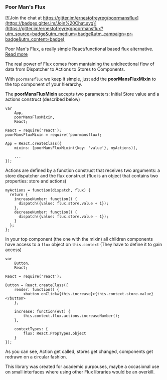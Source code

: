 ### Poor Man's Flux

[![Join the chat at https://gitter.im/ernestofreyreg/poormansflux](https://badges.gitter.im/Join%20Chat.svg)](https://gitter.im/ernestofreyreg/poormansflux?utm_source=badge&utm_medium=badge&utm_campaign=pr-badge&utm_content=badge)

Poor Man's Flux, a really simple React/functional based flux alternative. [Read more](http://codexsw.logdown.com/posts/300663-on-poor-mans-flux)

The real power of Flux comes from mantaining the unidirectional flow of data from Dispatcher to Actions to Stores to Components. 

With `poormansflux` we keep it simple, just add the **poorMansFluxMixin** to the top component of your hierarchy. 

The **poorMansFluxMixin** accepts two parameters: Initial Store value and a actions construct (described below)

```
var
	App,
	poorMansFluxMixin,
	React;
	
React = require('react');
poorMansFluxMixin = require('poormansflux);

App = React.createClass({
	mixins: [poorMansFluxMixin({key: 'value'}, myActions)],
	
	...
});
```

Actions are defined by a function construct that receives two arguments: a store dispatcher and the flux construct (flux is an object that contains two properties: store and actions)

```
myActions = function(dispatch, flux) {
  return {
    increaseNumber: function() {
      dispatch({value: flux.store.value + 1});
    },
    decreaseNumber: function() {
      dispatch({value: flux.store.value - 1});
    }
  };
};
```

In your top component (the one with the mixin) all children components have access to a `flux` object on `this.context` (They have to define it to gain access)

```
var
	Button,
	React;

React = require('react');

Button = React.createClass({
	render: function() {
		<button onClick={this.increase}>{this.context.store.value}</button>
	},
	
	increase: function(evt) {
		this.context.flux.actions.increaseNumber();
	},
	
	contextTypes: {
		flux: React.PropTypes.object
	}
});
```

As you can see, Action get called, stores get changed, components get redrawn on a circular fashion.

This library was created for academic purpouses, maybe a occasional use on small interfaces where using other Flux libraries would be an overkill.


